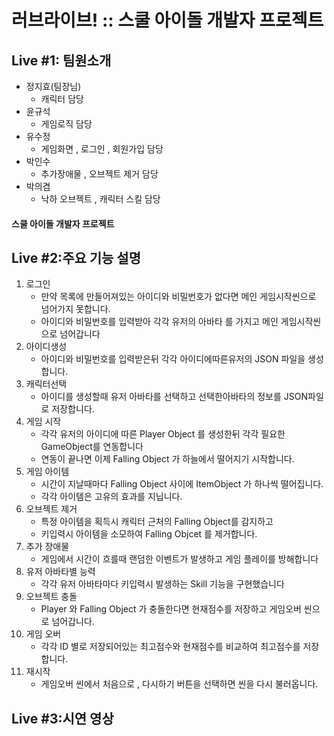 # 러브라이브! :: 스쿨 아이돌 개발자 프로젝트
## Live #1: 팀원소개
* 정지효(팀장님)
   * 캐릭터 담당 
* 윤규석
   * 게임로직 담당
* 유수정
   * 게임화면 , 로그인 , 회원가입 담당
* 박인수
   * 추가장애물 , 오브젝트 제거 담당
* 박의겸
   * 낙하 오브젝트 , 캐릭터 스킬 담당
 
#### 스쿨 아이돌 개발자 프로젝트

## Live  #2:주요 기능 설명

1. 로그인
   * 만약 목록에 만들어져있는 아이디와 비밀번호가 없다면 메인 게임시작씬으로 넘어가지 못합니다.
   * 아이디와 비밀번호를 입력받아 각각 유저의 아바타 를 가지고 메인 게임시작씬으로 넘어갑니다
2. 아이디생성
   * 아이디와 비밀번호를 입력받은뒤 각각 아이디에따른유저의 JSON 파일을 생성합니다.
3. 캐릭터선택
   * 아이디를 생성할때 유저 아바타를 선택하고 선택한아바타의 정보를 JSON파일로 저장합니다.
4. 게임 시작
   * 각각 유저의 아이디에 따른 Player Object 를 생성한뒤 각각 필요한 GameObject를 연동합니다
   * 연동이 끝나면 이제 Falling Object 가 하늘에서 떨어지기 시작합니다.
5. 게임 아이템
   * 시간이 지날때마다 Falling Object 사이에 ItemObject 가 하나씩 떨어집니다.
   * 각각 아이템은 고유의 효과를 지닙니다.  
6. 오브젝트 제거
   * 특정 아이템을 획득시 캐릭터 근처의 Falling Object를 감지하고
   * 키입력시 아이템을 소모하여 Falling Objcet 를 제거합니다.  
7. 추가 장애물
   * 게임에서 시간이 흐를때 랜덤한 이벤트가 발생하고 게임 플레이를 방해합니다
8. 유저 아바타별 능력
   * 각각 유저 아바타마다 키입력시 발생하는 Skill 기능을 구현했습니다
9. 오브젝트 충돌
   * Player 와 Falling Object 가 충돌한다면 현재점수를 저장하고 게임오버 씬으로 넘어갑니다.
10. 게임 오버
    * 각각 ID 별로 저장되어있는 최고점수와 현재점수를 비교하여 최고점수를 저장합니다.
11. 재시작
    * 게임오버 씬에서 처음으로 , 다시하기 버튼을 선택하면 씬을 다시 불러옵니다.

## Live #3:시연 영상

